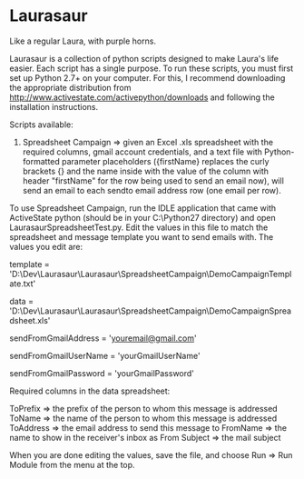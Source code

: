 Laurasaur
=========

Like a regular Laura, with purple horns.

Laurasaur is a collection of python scripts designed to make Laura's life easier. Each script has a single purpose. To run these scripts, you must first set up Python 2.7+ on your computer. For this, I recommend downloading the appropriate distribution from http://www.activestate.com/activepython/downloads and following the installation instructions.

Scripts available:

1) Spreadsheet Campaign => given an Excel .xls spreadsheet with the required columns, gmail account credentials, and a text file with Python-formatted parameter placeholders ({firstName} replaces the curly brackets {} and the name inside with the value of the column with header "firstName" for the row being used to send an email now), will send an email to each sendto email address row (one email per row).

To use Spreadsheet Campaign, run the IDLE application that came with ActiveState python (should be in your C:\Python27 directory) and open LaurasaurSpreadsheetTest.py. Edit the values in this file to match the spreadsheet and message template you want to send emails with. The values you edit are:

template = 'D:\Dev\Laurasaur\Laurasaur\SpreadsheetCampaign\DemoCampaignTemplate.txt'

data = 'D:\Dev\Laurasaur\Laurasaur\SpreadsheetCampaign\DemoCampaignSpreadsheet.xls'

sendFromGmailAddress = 'youremail@gmail.com'

sendFromGmailUserName = 'yourGmailUserName'

sendFromGmailPassword = 'yourGmailPassword'

Required columns in the data spreadsheet:

ToPrefix   => the prefix of the person to whom this message is addressed
ToName     => the name of the person to whom this message is addressed
ToAddress  => the email address to send this message to
FromName   => the name to show in the receiver's inbox as From
Subject    => the mail subject

When you are done editing the values, save the file, and choose Run => Run Module from the menu at the top.